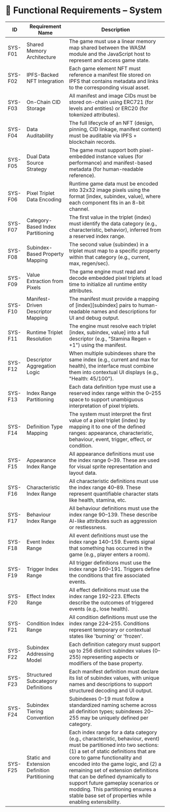 # 📌 Functional Requirements – System

| ID        | Requirement Name                     | Description |
|-----------|--------------------------------------|-------------|
| SYS-F01   | Shared Memory Architecture           | The game must use a linear memory map shared between the WASM module and the JavaScript host to represent and access game state. |
| SYS-F02   | IPFS-Backed NFT Integration          | Each game element NFT must reference a manifest file stored on IPFS that contains metadata and links to the corresponding visual asset. |
| SYS-F03   | On-Chain CID Storage                 | All manifest and image CIDs must be stored on-chain using ERC721 (for levels and entities) or ERC20 (for tokenized attributes). |
| SYS-F04   | Data Auditability                    | The full lifecycle of an NFT (design, pinning, CID linkage, manifest content) must be auditable via IPFS + blockchain records. |
| SYS-F05   | Dual Data Source Strategy            | The game must support both pixel-embedded instance values (for performance) and manifest-based metadata (for human-readable reference). |
| SYS-F06   | Pixel Triplet Data Encoding          | Runtime game data must be encoded into 32x32 image pixels using the format [index, subindex, value], where each component fits in an 8-bit channel. |
| SYS-F07   | Category-Based Index Partitioning    | The first value in the triplet (index) must identify the data category (e.g., characteristic, behavior), inferred from a reserved index range. |
| SYS-F08   | Subindex-Based Property Mapping      | The second value (subindex) in a triplet must map to a specific property within that category (e.g., current, max, regen/sec). |
| SYS-F09   | Value Extraction from Pixels         | The game engine must read and decode embedded pixel triplets at load time to initialize all runtime entity attributes. |
| SYS-F10   | Manifest-Driven Descriptor Mapping   | The manifest must provide a mapping of [index][subindex] pairs to human-readable names and descriptions for UI and debug output. |
| SYS-F11   | Runtime Triplet Resolution           | The engine must resolve each triplet [index, subindex, value] into a full descriptor (e.g., "Stamina Regen = +1") using the manifest. |
| SYS-F12   | Descriptor Aggregation Logic         | When multiple subindexes share the same index (e.g., current and max for health), the interface must combine them into contextual UI displays (e.g., "Health: 45/100"). |
| SYS-F13   | Index Range Partitioning             | Each data definition type must use a reserved index range within the 0–255 space to support unambiguous interpretation of pixel triplets. |
| SYS-F14   | Definition Type Mapping              | The system must interpret the first value of a pixel triplet (index) by mapping it to one of the defined ranges: appearance, characteristic, behaviour, event, trigger, effect, or condition. |
| SYS-F15   | Appearance Index Range               | All appearance definitions must use the index range 0–39. These are used for visual sprite representation and layout data. |
| SYS-F16   | Characteristic Index Range           | All characteristic definitions must use the index range 40–89. These represent quantifiable character stats like health, stamina, etc. |
| SYS-F17   | Behaviour Index Range                | All behaviour definitions must use the index range 90–139. These describe AI-like attributes such as aggression or restlessness. |
| SYS-F18   | Event Index Range                    | All event definitions must use the index range 140–159. Events signal that something has occurred in the game (e.g., player enters a room). |
| SYS-F19   | Trigger Index Range                  | All trigger definitions must use the index range 160–191. Triggers define the conditions that fire associated events. |
| SYS-F20   | Effect Index Range                   | All effect definitions must use the index range 192–223. Effects describe the outcomes of triggered events (e.g., lose health). |
| SYS-F21   | Condition Index Range                | All condition definitions must use the index range 224–255. Conditions represent temporary or contextual states like 'burning' or 'frozen'. |
| SYS-F22   | Subindex Addressing Model            | Each definition category must support up to 256 distinct subindex values (0–255) representing aspects or modifiers of the base property. |
| SYS-F23   | Structured Subcategory Definitions   | Each manifest definition must declare its list of subindex values, with unique names and descriptions to support structured decoding and UI output. |
| SYS-F24   | Subindex Tiering Convention          | Subindexes 0–19 must follow a standardized naming scheme across all definition types; subindexes 20–255 may be uniquely defined per category. |
| SYS-F25   | Static and Extension Definition Partitioning | Each index range for a data category (e.g., characteristic, behaviour, event) must be partitioned into two sections: (1) a set of static definitions that are core to game functionality and encoded into the game logic, and (2) a remaining set of extension definitions that can be defined dynamically to support future gameplay scenarios or modding. This partitioning ensures a stable base set of properties while enabling extensibility. |
